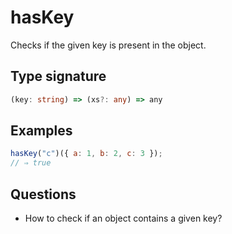 # hasKey

Checks if the given key is present in the object.

## Type signature

<!-- prettier-ignore-start -->
```typescript
(key: string) => (xs?: any) => any
```
<!-- prettier-ignore-end -->

## Examples

<!-- prettier-ignore-start -->
```javascript
hasKey("c")({ a: 1, b: 2, c: 3 });
// ⇒ true
```
<!-- prettier-ignore-end -->

## Questions

- How to check if an object contains a given key?
